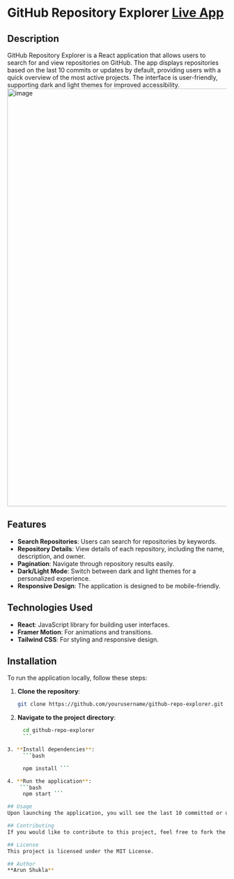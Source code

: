# GitHub Repository Explorer [Live App](https://graph-ql-react-git-repo-explorer-app-cmux.vercel.app/#graphql)

## Description

GitHub Repository Explorer is a React application that allows users to search for and view repositories on GitHub. The app displays repositories based on the last 10 commits or updates by default, providing users with a quick overview of the most active projects. The interface is user-friendly, supporting dark and light themes for improved accessibility.
<img width="959" alt="image" src="https://github.com/user-attachments/assets/f8e6d0d1-9c91-4de2-b25e-ecfc0d9e1a0c">

## Features

- **Search Repositories**: Users can search for repositories by keywords.
- **Repository Details**: View details of each repository, including the name, description, and owner.
- **Pagination**: Navigate through repository results easily.
- **Dark/Light Mode**: Switch between dark and light themes for a personalized experience.
- **Responsive Design**: The application is designed to be mobile-friendly.

## Technologies Used

- **React**: JavaScript library for building user interfaces.
- **Framer Motion**: For animations and transitions.
- **Tailwind CSS**: For styling and responsive design.

## Installation

To run the application locally, follow these steps:

1. **Clone the repository**:
   ```bash
   git clone https://github.com/yourusername/github-repo-explorer.git
   ```
2. **Navigate to the project directory**:

````bash
     cd github-repo-explorer
     ```

3. **Install dependencies**:
     ```bash

     npm install ```

4. **Run the application**:
    ```bash
     npm start ```

## Usage
Upon launching the application, you will see the last 10 committed or updated repositories. You can use the search box to find specific repositories by entering keywords. Use the pagination controls to navigate through more results if available.

## Contributing
If you would like to contribute to this project, feel free to fork the repository and submit a pull request with your changes.

## License
This project is licensed under the MIT License.

## Author
**Arun Shukla**
````
